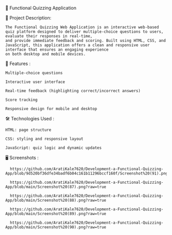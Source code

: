 🎯 Functional Quizzing Application 


📌 Project Description:


    The Functional Quizzing Web Application is an interactive web-based quiz platform designed to deliver multiple-choice questions to users, evaluate their responses in real-time, 
    and provide immediate feedback and scoring. Built using HTML, CSS, and JavaScript, this application offers a clean and responsive user interface that ensures an engaging experience 
    on both desktop and mobile devices.



🚀 Features :
   
   
    Multiple-choice questions

    Interactive user interface

    Real-time feedback (highlighting correct/incorrect answers)

    Score tracking

    Responsive design for mobile and desktop



🛠️ Technologies Used :

    HTML: page structure

    CSS: styling and responsive layout

    JavaScript: quiz logic and dynamic updates


🖥️  Screenshots :


      https://github.com/AratiKale7620/Development-a-Functional-Quizzing-App/blob/9d520bf36dfe34badf6b04c161b11296bccf160f/Screenshot%20(91).png

      https://github.com/AratiKale7620/Development-a-Functional-Quizzing-App/blob/main/Screenshot%20(87).png?raw=true

      https://github.com/AratiKale7620/Development-a-Functional-Quizzing-App/blob/main/Screenshot%20(88).png?raw=true

      https://github.com/AratiKale7620/Development-a-Functional-Quizzing-App/blob/main/Screenshot%20(89).png?raw=true

      https://github.com/AratiKale7620/Development-a-Functional-Quizzing-App/blob/main/Screenshot%20(90).png?raw=true

      

      


